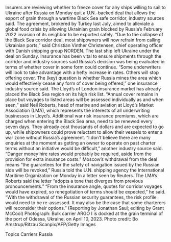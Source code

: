 Insurers are reviewing whether to freeze cover for any ships willing to sail to Ukraine after Russia on Monday quit a U.N.-backed deal that allows the export of grain through a wartime Black Sea safe corridor, industry sources said.
The agreement, brokered by Turkey last July, aimed to alleviate a global food crisis by allowing Ukrainian grain blocked by Russia’s February 2022 invasion of its neighbor to be exported safely.
“Due to the collapse of the Black Sea corridor deal, most shipowners will now refrain from calling Ukrainian ports,” said Christian Vinther Christensen, chief operating officer with Danish shipping group NORDEN.
The last ship left Ukraine under the deal on Sunday.
Insurance has been vital to ensure shipments through the corridor and industry sources said Russia’s decision was being evaluated in terms of whether cover in some form could continue.
“Some underwriters will look to take advantage with a hefty increase in rates. Others will stop offering cover. The (key) question is whether Russia mines the area which would effectively cease any form of cover being offered,” one insurance industry source said.
The Lloyd’s of London insurance market has already placed the Black Sea region on its high risk list.
“Annual cover remains in place but voyages to listed areas will be assessed individually as and when seen,” said Neil Roberts, head of marine and aviation at Lloyd’s Market Association (LMA), which represents the interests of all underwriting businesses in Lloyd’s.
Additional war risk insurance premiums, which are charged when entering the Black Sea area, need to be renewed every seven days. They already cost thousands of dollars and are expected to go up, while shipowners could prove reluctant to allow their vessels to enter a war zone without Russia’s agreement.
“I don’t believe there are many enquiries at the moment as getting an owner to operate on past charter terms without an initiative would be difficult,” another industry source said.
“Danger money hire rates would probably be required, aside from the provision for extra insurance costs.”
Moscow’s withdrawal from the deal means “the guarantees for the safety of navigation issued by the Russian side will be revoked,” Russia told the U.N. shipping agency the International Maritime Organization on Monday in a letter seen by Reuters.
The LMA’s Roberts said the letter “adopts a tone that diverges from previous pronouncements.”
“From the insurance angle, quotes for corridor voyages would have expired, so renegotiation of terms should be expected,” he said.
“With the withdrawal of the Russian security guarantees, the risk profile would need to be re-assessed. It may also be the case that some charterers will reconsider their options.”
(Reporting by Jonathan Saul; editing by Grant McCool)
Photograph: Bulk carrier ARGO I is docked at the grain terminal of the port of Odessa, Ukraine, on April 10, 2023. Photo credit: Bo Amstrup/Ritzau Scanpix/AFP/Getty Images

Topics
Carriers
Russia
